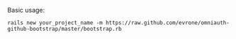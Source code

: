 Basic usage:

    rails new your_project_name -m https://raw.github.com/evrone/omniauth-github-bootstrap/master/bootstrap.rb
